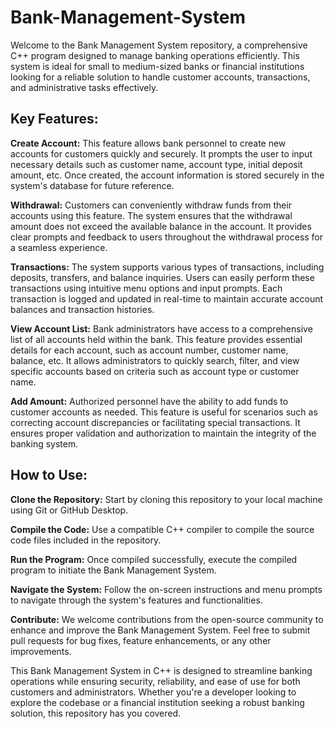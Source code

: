 # Bank-Management-System
Welcome to the Bank Management System repository, a comprehensive C++ program designed to manage banking operations efficiently. This system is ideal for small to medium-sized banks or financial institutions looking for a reliable solution to handle customer accounts, transactions, and administrative tasks effectively.

## Key Features:

**Create Account:**
This feature allows bank personnel to create new accounts for customers quickly and securely.
It prompts the user to input necessary details such as customer name, account type, initial deposit amount, etc.
Once created, the account information is stored securely in the system's database for future reference.

**Withdrawal:**
Customers can conveniently withdraw funds from their accounts using this feature.
The system ensures that the withdrawal amount does not exceed the available balance in the account.
It provides clear prompts and feedback to users throughout the withdrawal process for a seamless experience.

**Transactions:**
The system supports various types of transactions, including deposits, transfers, and balance inquiries.
Users can easily perform these transactions using intuitive menu options and input prompts.
Each transaction is logged and updated in real-time to maintain accurate account balances and transaction histories.

**View Account List:**
Bank administrators have access to a comprehensive list of all accounts held within the bank.
This feature provides essential details for each account, such as account number, customer name, balance, etc.
It allows administrators to quickly search, filter, and view specific accounts based on criteria such as account type or customer name.

**Add Amount:**
Authorized personnel have the ability to add funds to customer accounts as needed.
This feature is useful for scenarios such as correcting account discrepancies or facilitating special transactions.
It ensures proper validation and authorization to maintain the integrity of the banking system.
## How to Use:

**Clone the Repository:** Start by cloning this repository to your local machine using Git or GitHub Desktop.

**Compile the Code:** Use a compatible C++ compiler to compile the source code files included in the repository.

**Run the Program:** Once compiled successfully, execute the compiled program to initiate the Bank Management System.

**Navigate the System:** Follow the on-screen instructions and menu prompts to navigate through the system's features and functionalities.

**Contribute:** We welcome contributions from the open-source community to enhance and improve the Bank Management System. Feel free to submit pull requests for bug fixes, feature enhancements, or any other improvements.

This Bank Management System in C++ is designed to streamline banking operations while ensuring security, reliability, and ease of use for both customers and administrators. Whether you're a developer looking to explore the codebase or a financial institution seeking a robust banking solution, this repository has you covered.

